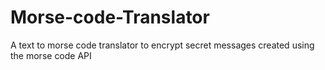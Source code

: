 # Morse-code-Translator
A text to morse code translator to encrypt secret messages created using the morse code API

